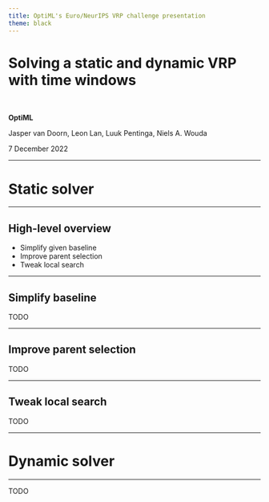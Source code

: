 ```yaml
---
title: OptiML's Euro/NeurIPS VRP challenge presentation
theme: black
---
```


# Solving a static and dynamic VRP with time windows

<br>

**OptiML**

Jasper van Doorn, Leon Lan, Luuk Pentinga, Niels A. Wouda

7 December 2022

---

# Static solver

----

## High-level overview

- Simplify given baseline
- Improve parent selection
- Tweak local search

----

## Simplify baseline

TODO

----

## Improve parent selection

TODO

----

## Tweak local search

TODO

---

# Dynamic solver

----

TODO
